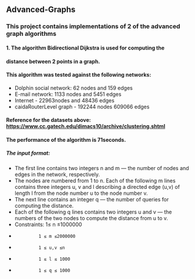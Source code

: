 ## Advanced-Graphs

### This project contains implementations of 2 of the advanced graph algorithms

#### 1. The algorithm Bidirectional Dijkstra is used for computing the 
#### distance between 2 points in a graph.
#### This algorithm was tested against the following networks:
- Dolphin social network: 62 nodes and 159 edges
- E-mail network: 1133 nodes and 5451 edges
- Internet - 22963nodes and 48436 edges
- caidaRouterLevel graph - 192244 nodes 	609066 edges
#### Reference for the datasets above: https://www.cc.gatech.edu/dimacs10/archive/clustering.shtml
#### The performance of the algorithm is 71seconds.
##### The input format:
- The first line contains two integers n and m — the number of nodes and edges in the network, respectively. 
- The nodes are numbered from 1 to n. Each of the following m lines contains three integers u, v and l describing a directed edge (u,v) of length l from the node number u to the node number v.
- The next line contains an integer q — the number of queries for computing the distance. 
- Each of the following q lines contains two integers u and v — the numbers of the two nodes to compute the distance from u to v.
- Constraints: 1≤ n ≤1000000
-              1 ≤ m ≤2000000
-              1 ≤ u,v ≤n
-              1 ≤ l ≤ 1000
-              1 ≤ q ≤ 1000
